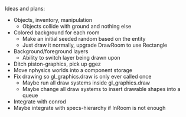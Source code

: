 Ideas and plans:
* Objects, inventory, manipulation
  * Objects collide with ground and nothing else
* Colored background for each room
  * Make an initial seeded random based on the entity
  * Just draw it normally, upgrade DrawRoom to use Rectangle
* Background/foreground layers
  * Ability to switch layer being drawn upon
* Ditch piston-graphics, pick up ggez
* Move nphysics worlds into a component storage
* Fix drawing so gl_graphics.draw is only ever called once
  * Maybe run all draw systems inside gl_graphics.draw
  * Maybe change all draw systems to insert drawable shapes into a queue
* Integrate with conrod
* Maybe integrate with specs-hierarchy if InRoom is not enough
